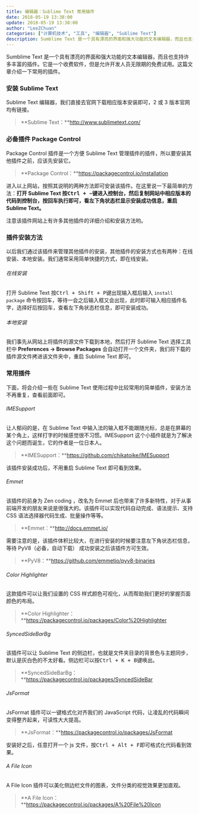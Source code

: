 ```yaml
---
title: 编辑器：Sublime Text 常用插件
date: 2018-05-19 13:38:00
update: 2018-05-19 13:38:00
author: "LeeZChuan"
categories: ["计算机技术", "工具", "编辑器", "Sublime Text"]
description: Sumblime Text 是一个具有漂亮的界面和强大功能的文本编辑器，而且也支持许多丰富的插件。它是一个收费软件，但是允许开发人员无限期的免费试用。这篇文章介绍一下常用的插件。
---
```


Sumblime Text 是一个具有漂亮的界面和强大功能的文本编辑器，而且也支持许多丰富的插件。它是一个收费软件，但是允许开发人员无限期的免费试用。这篇文章介绍一下常用的插件。

<!-- truncate -->

### 安装 Sublime Text

Sublime Text 编辑器，我们直接去官网下载相应版本安装即可，2 或 3 版本官网均有链接。

> **Sublime Text：**http://www.sublimetext.com/

### 必备插件 Package Control

Package Control 插件是一个方便 Sublime Text 管理插件的插件，所以要安装其他插件之前，应该先安装它。

> **Package Control：**https://packagecontrol.io/installation

进入以上网站，按照其说明的两种方法即可安装该插件。在这里说一下最简单的方法：**打开 Sublime Text 按<kbd>Ctrl + ~</kbd>键进入控制台，然后复制网站中相应版本的代码到控制台，按回车执行即可，看左下角状态栏显示安装成功信息，重启 Sublime Text。**

注意该插件网站上有许多其他插件的详细介绍和安装方法哟。

### 插件安装方法

以后我们通过该插件来管理其他插件的安装，其他插件的安装方式也有两种：在线安装、本地安装。我们通常采用简单快捷的方式，即在线安装。

###### 在线安装

打开 Sublime Text 按<kbd>Ctrl + Shift + P</kbd>键出现输入框后输入 `install package` 命令按回车，等待一会之后输入框又会出现，此时即可输入相应插件名字，选择好后按回车，查看左下角状态栏信息，即可安装成功。

###### 本地安装

我们事先从网站上将插件的源文件下载到本地，然后打开 Sublime Text 选择工具栏中 **Preferences -> Browse Packages** 会自动打开一个文件夹，我们将下载的插件源文件拷进该文件夹中，重启 Sublime Text 即可。

### 常用插件

下面，将会介绍一些在 Sublime Text 使用过程中比较常用的简单插件，安装方法不再重复，查看前面即可。

###### IMESupport

让人郁闷的是，在 Sublime Text 中输入法的输入框不能跟随光标，总是在屏幕的某个角上，这样打字的时候感觉很不习惯。IMESupport 这个小插件就是为了解决这个问题而诞生，它的作者是一位日本人。

> **IMESupport：**https://github.com/chikatoike/IMESupport

该插件安装成功后，不用重启 Sublime Text 即可看到效果。

###### Emmet

该插件的前身为 Zen coding ，改名为 Emmet 后也带来了许多新特性，对于从事前端开发的朋友来说是很强大的。该插件可以实现代码自动完成、语法提示、支持 CSS 语法选择器代码生成、批量操作等等。

> **Emmet：**http://docs.emmet.io/

需要注意的是，该插件体积比较大，在进行安装的时候要注意左下角状态栏信息，等待 PyV8（必备，自动下载） 成功安装之后该插件方可生效。

> **PyV8：**https://github.com/emmetio/pyv8-binaries

###### Color Highlighter

这款插件可以让我们设置的 CSS 样式颜色可视化，从而帮助我们更好的掌握页面颜色的布局。

> **Color Highlighter：**https://packagecontrol.io/packages/Color%20Highlighter

###### SyncedSideBarBg

该插件可以让 Sublime Text 的侧边栏，也就是文件夹目录的背景色与主题同步，默认是灰白色的不太好看。侧边栏可以按<kbd>Ctrl + K + B</kbd>键唤出。

> **SyncedSideBarBg：**https://packagecontrol.io/packages/SyncedSideBar

###### JsFormat

JsFormat 插件可以一键格式化对齐我们的 JavaScript 代码，让凌乱的代码瞬间变得整齐起来，可读性大大提高。

> **JsFormat：**https://packagecontrol.io/packages/JsFormat

安装好之后，任意打开一个 js 文件，按<kbd>Ctrl + Alt + F</kbd>即可格式化代码看到效果。

###### A File Icon

A File Icon 插件可以美化侧边栏文件的图表，文件分类的视觉效果更加直观。

> **A File Icon：**https://packagecontrol.io/packages/A%20File%20Icon
